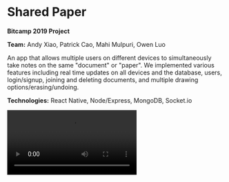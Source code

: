 # Shared Paper

**Bitcamp 2019 Project**

**Team:** Andy Xiao, Patrick Cao, Mahi Mulpuri, Owen Luo

An app that allows multiple users on different devices to simultaneously take notes on the same "document" or "paper". We implemented various features including real time updates on all devices and the database, users, login/signup, joining and deleting documents, and multiple drawing options/erasing/undoing.

**Technologies:** React Native, Node/Express, MongoDB, Socket.io

![See it in use](/media/shared-paper.mov)
